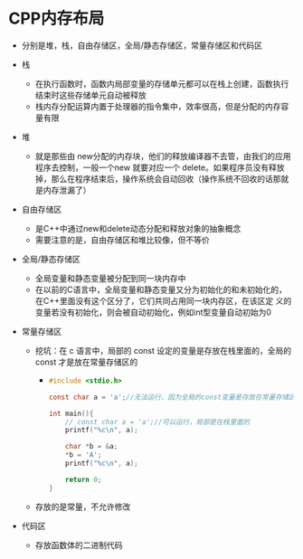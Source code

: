 # CPP内存布局

- 分别是堆，栈，自由存储区，全局/静态存储区，常量存储区和代码区

- 栈

  - 在执行函数时，函数内局部变量的存储单元都可以在栈上创建，函数执行结束时这些存储单元自动被释放
  - 栈内存分配运算内置于处理器的指令集中，效率很高，但是分配的内存容量有限

- 堆

  - 就是那些由 new分配的内存块，他们的释放编译器不去管，由我们的应用程序去控制，一般一个new 就要对应一个 delete。如果程序员没有释放掉，那么在程序结束后，操作系统会自动回收（操作系统不回收的话那就是内存泄漏了）

- 自由存储区

  - 是C++中通过new和delete动态分配和释放对象的抽象概念
  - 需要注意的是，自由存储区和堆比较像，但不等价

- 全局/静态存储区

  - 全局变量和静态变量被分配到同一块内存中
  - 在以前的C语言中，全局变量和静态变量又分为初始化的和未初始化的，在C++里面没有这个区分了，它们共同占用同一块内存区，在该区定 义的变量若没有初始化，则会被自动初始化，例如int型变量自动初始为0

- 常量存储区

  - 挖坑：在 c 语言中，局部的 const 设定的变量是存放在栈里面的，全局的 const 才是放在常量存储区的

    - ```c
      #include <stdio.h>
      
      const char a = 'a';//无法运行，因为全局的const变量是存放在常量存储区的
      
      int main(){
          // const char a = 'a';//可以运行，局部是在栈里面的
          printf("%c\n", a);
      
          char *b = &a;
          *b = 'A';
          printf("%c\n", a);
      
          return 0;
      }
      ```

  - 存放的是常量，不允许修改

- 代码区

  - 存放函数体的二进制代码
